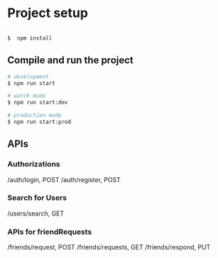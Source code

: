# Project setup

```bash

$  npm install

```

## Compile and run the project

```bash
# development
$ npm run start

# watch mode
$ npm run start:dev

# production mode
$ npm run start:prod
```

## APIs

### Authorizations

/auth/login, POST
/auth/register, POST

### Search for Users

/users/search, GET

### APIs for friendRequests

/friends/request, POST
/friends/requests, GET
/friends/respond, PUT
